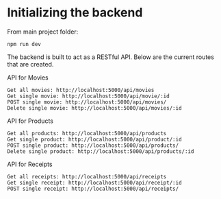 # Initializing the backend

From main project folder:
```
npm run dev
```

The backend is built to act as a RESTful API. Below are the current routes that are created.

API for Movies
```
Get all movies: http://localhost:5000/api/movies
Get single movie: http://localhost:5000/api/movie/:id
POST single movie: http://localhost:5000/api/movies/
Delete single movie: http://localhost:5000/api/movies/:id
```
API for Products
```
Get all products: http://localhost:5000/api/products
Get single product: http://localhost:5000/api/product/:id
POST single product: http://localhost:5000/api/products/
Delete single product: http://localhost:5000/api/products/:id
```
API for Receipts
```
Get all receipts: http://localhost:5000/api/receipts
Get single receipt: http://localhost:5000/api/receipt/:id
POST single receipt: http://localhost:5000/api/receipts/
```
